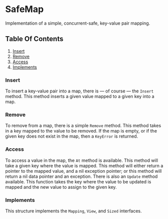 # SafeMap

Implementation of a simple, concurrent-safe, key-value pair mapping.

## Table Of Contents
1. [Insert](#insert)
2. [Remove](#remove)
3. [Access](#access)
4. [Implements](#implements)

### Insert
To insert a key-value pair into a map, there is &mdash; of course &mdash; the `Insert` method. This method inserts a given value mapped to a given key into a map.

### Remove
To remove from a map, there is a simple `Remove` method. This method takes in a key mapped to the value to be removed. If the map is empty, or if the given key does not exist in the map, then a `KeyError` is returned.

### Access
To access a value in the map, the `At` method is available. This method will take a given key where the value is mapped. This method will either return a pointer to the mapped value, and a nil exception pointer; or this method will return a nil data pointer and an exception. There is also an `Update` method available. This function takes the key where the value to be updated is mapped and the new value to assign to the given key.

### Implements
This structure implements the `Mapping`, `View`, and `Sized` interfaces.